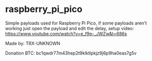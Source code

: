 # raspberry_pi_pico
Simple payloads used for Raspberry Pi Pico, if some payloads aren't working just open the payload and edit the delay, setup video: https://www.youtube.com/watch?v=e_f9p-_JWZw&t=686s

Made by: TRX-UNKNOWN

Donation BTC: bc1qwdr77m43hep2t9klktlpkjz9j6p9ha0eas7g5v
